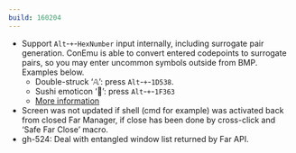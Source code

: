 ```yaml
---
build: 160204
---
```


* Support `Alt`-`+`-`HexNumber` input internally, including surrogate pair generation.
  ConEmu is able to convert entered codepoints to surrogate pairs,
  so you may enter uncommon symbols outside from BMP. Examples below.
  * Double-struck ‘𝔸’: press `Alt`-`+`-`1D538`.
  * Sushi emoticon ‘🍣’: press `Alt`-`+`-`1F363`
  * [More information](https://conemu.github.io/en/AltNumpad.html)
* Screen was not updated if shell (cmd for example) was activated back
  from closed Far Manager, if close has been done by cross-click
  and ‘Safe Far Close’ macro.
* gh-524: Deal with entangled window list returned by Far API.
